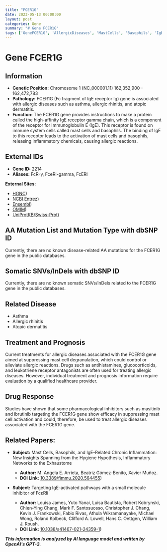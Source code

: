 ```yaml
---
title: "FCER1G"
date: 2023-05-13 00:00:00
layout: post
categories: Gene
summary: "# Gene FCER1G"
tags: ['GeneFCER1G', 'AllergicDiseases', 'MastCells', 'Basophils', 'IgE', 'Treatment', 'PharmacologicalInhibitors', 'ResearchPapers']
---
```


# Gene FCER1G

## Information

- **Genetic Position:** Chromosome 1 (NC_000001.11) 162,352,900 - 162,472,783
- **Pathology:** FCER1G (Fc fragment of IgE receptor Ig) gene is associated with allergic diseases such as asthma, allergic rhinitis, and atopic dermatitis.
- **Function:** The FCER1G gene provides instructions to make a protein called the high-affinity IgE receptor gamma chain, which is a component of the receptor for Immunoglobulin E (IgE). This receptor is found on immune system cells called mast cells and basophils. The binding of IgE to this receptor leads to the activation of mast cells and basophils, releasing inflammatory chemicals, causing allergic reactions.

## External IDs

- **Gene ID:** 2214 
- **Aliases:** FcR-γ, FceRI-gamma, FcERI 

**External Sites:**

- [HGNC](https://www.genenames.org/data/gene-symbol-report/#!/hgnc_id/HGNC:3616))
- [NCBI Entrez](https://www.ncbi.nlm.nih.gov/gene/2214))
- [Ensembl](https://useast.ensembl.org/Homo_sapiens/Gene/Summary?db=core;g=ENSG00000116641;r=1:162352900-162472783))
- [OMIM](https://www.omim.org/entry/602138))
- [UniProtKB/Swiss-Prot](https://www.uniprot.org/uniprot/P30273))

## AA Mutation List and Mutation Type with dbSNP ID

Currently, there are no known disease-related AA mutations for the FCER1G gene in the public databases.

## Somatic SNVs/InDels with dbSNP ID

Currently, there are no known somatic SNVs/InDels related to the FCER1G gene in the public databases.

## Related Disease

- Asthma
- Allergic rhinitis
- Atopic dermatitis

## Treatment and Prognosis

Current treatments for allergic diseases associated with the FCER1G gene aimed at suppressing mast cell degranulation, which could control or alleviate allergic reactions. Drugs such as antihistamines, glucocorticoids, and leukotriene receptor antagonists are often used for treating allergic diseases. However, individual treatment and prognosis information require evaluation by a qualified healthcare provider.

## Drug Response

Studies have shown that some pharmacological inhibitors such as masitinib and ibrutinib targeting the FCER1G gene show efficacy in suppressing mast cell activation and could, therefore, be used to treat allergic diseases associated with the FCER1G gene.

## Related Papers:

- **Subject:** Mast Cells, Basophils, and IgE-Related Chronic Inflammation: New Insights Spanning from the Hygiene Hypothesis, Inflammatory Networks to the Exhaustome
  - **Author:** M. Angela E. Arrieta, Beatriz Gómez-Benito, Xavier Muñoz. 
  - **DOI Link:** [10.3389/fimmu.2020.564455](https://doi.org/10.3389/fimmu.2020.564455))

- **Subject:** Targeting IgE-activated pathways with a small molecule inhibitor of FcεRIi
  - **Author:** Louisa James, Yuto Yanai, Luisa Bautista, Robert Kobrynski, Chien-Ying Chang, Mark F. Santosuosso, Christopher J. Chang, Kevin J. Frankowski, Fabio Rivas, Athula Wikramanayake, Michael Wong, Roland Kolbeck, Clifford A. Lowell, Hans C. Oettgen, William J. Roush. 
  - **DOI Link:** [10.1038/s41467-021-24359-1](https://doi.org/10.1038/s41467-021-24359-1))

**_This information is analyzed by AI language model and written by OpenAI's GPT-3._**